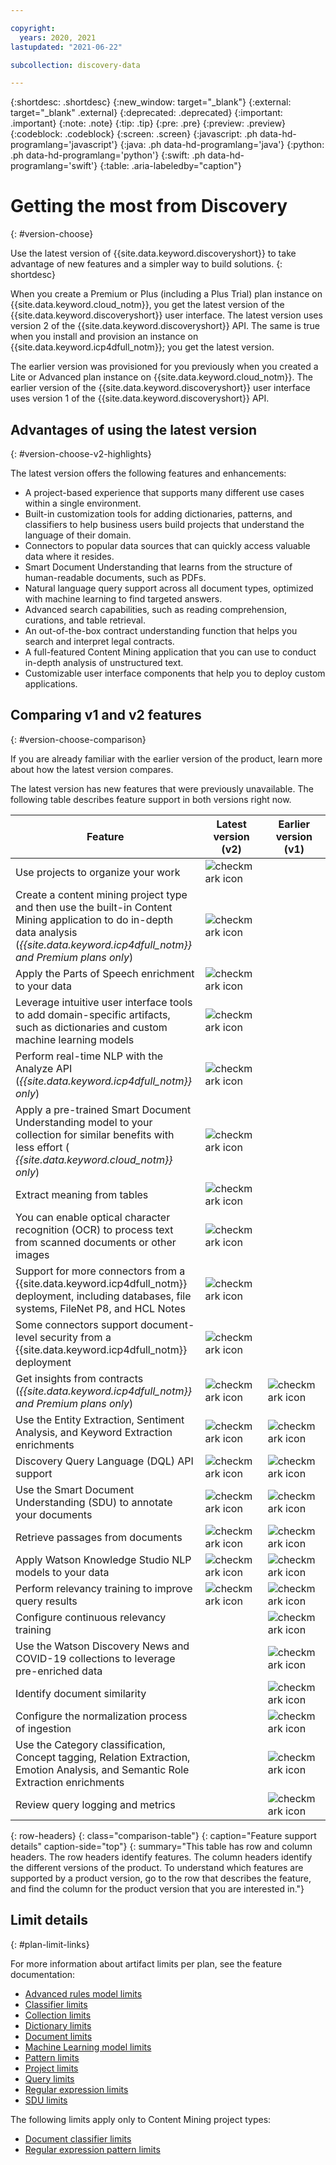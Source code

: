 ```yaml
---

copyright:
  years: 2020, 2021
lastupdated: "2021-06-22"

subcollection: discovery-data

---
```


{:shortdesc: .shortdesc}
{:new_window: target="_blank"}
{:external: target="_blank" .external}
{:deprecated: .deprecated}
{:important: .important}
{:note: .note}
{:tip: .tip}
{:pre: .pre}
{:preview: .preview}
{:codeblock: .codeblock}
{:screen: .screen}
{:javascript: .ph data-hd-programlang='javascript'}
{:java: .ph data-hd-programlang='java'}
{:python: .ph data-hd-programlang='python'}
{:swift: .ph data-hd-programlang='swift'}
{:table: .aria-labeledby="caption"}

# Getting the most from Discovery
{: #version-choose}

Use the latest version of {{site.data.keyword.discoveryshort}} to take advantage of new features and a simpler way to build solutions.
{: shortdesc}

When you create a Premium or Plus (including a Plus Trial) plan instance on {{site.data.keyword.cloud_notm}}, you get the latest version of the {{site.data.keyword.discoveryshort}} user interface. The latest version uses version 2 of the {{site.data.keyword.discoveryshort}} API. The same is true when you install and provision an instance on {{site.data.keyword.icp4dfull_notm}}; you get the latest version.

The earlier version was provisioned for you previously when you created a Lite or Advanced plan instance on {{site.data.keyword.cloud_notm}}. The earlier version of the {{site.data.keyword.discoveryshort}} user interface uses version 1 of the {{site.data.keyword.discoveryshort}} API.

## Advantages of using the latest version
{: #version-choose-v2-highlights}

The latest version offers the following features and enhancements:

- A project-based experience that supports many different use cases within a single environment.
- Built-in customization tools for adding dictionaries, patterns, and classifiers to help business users build projects that understand the language of their domain.
- Connectors to popular data sources that can quickly access valuable data where it resides.
- Smart Document Understanding that learns from the structure of human-readable documents, such as PDFs.
- Natural language query support across all document types, optimized with machine learning to find targeted answers.
-	Advanced search capabilities, such as reading comprehension, curations, and table retrieval.
- An out-of-the-box contract understanding function that helps you search and interpret legal contracts.
- A full-featured Content Mining application that you can use to conduct in-depth analysis of unstructured text.
- Customizable user interface components that help you to deploy custom applications.

## Comparing v1 and v2 features
{: #version-choose-comparison}

If you are already familiar with the earlier version of the product, learn more about how the latest version compares.

The latest version has new features that were previously unavailable. The following table describes feature support in both versions right now.

| Feature | Latest version (v2) | Earlier version (v1) |
|---------|---------------------|----------------------|
| Use projects to organize your work | ![checkmark icon](../../icons/checkmark-icon.svg) | |
| Create a content mining project type and then use the built-in Content Mining application to do in-depth data analysis (*{{site.data.keyword.icp4dfull_notm}} and Premium plans only*) | ![checkmark icon](../../icons/checkmark-icon.svg) | |
| Apply the Parts of Speech enrichment to your data | ![checkmark icon](../../icons/checkmark-icon.svg) | |
| Leverage intuitive user interface tools to add domain-specific artifacts, such as dictionaries and custom machine learning models | ![checkmark icon](../../icons/checkmark-icon.svg) | |
| Perform real-time NLP with the Analyze API (*{{site.data.keyword.icp4dfull_notm}} only*) | ![checkmark icon](../../icons/checkmark-icon.svg) | |
| Apply a pre-trained Smart Document Understanding model to your collection for similar benefits with less effort ( *{{site.data.keyword.cloud_notm}} only*) | ![checkmark icon](../../icons/checkmark-icon.svg) | |
| Extract meaning from tables | ![checkmark icon](../../icons/checkmark-icon.svg) | |
| You can enable optical character recognition (OCR) to process text from scanned documents or other images | ![checkmark icon](../../icons/checkmark-icon.svg) | |
| Support for more connectors from a {{site.data.keyword.icp4dfull_notm}} deployment, including databases, file systems, FileNet P8, and HCL Notes | ![checkmark icon](../../icons/checkmark-icon.svg) | |
| Some connectors support document-level security from a {{site.data.keyword.icp4dfull_notm}} deployment | ![checkmark icon](../../icons/checkmark-icon.svg) | |
| Get insights from contracts (*{{site.data.keyword.icp4dfull_notm}} and Premium plans only*) | ![checkmark icon](../../icons/checkmark-icon.svg) | ![checkmark icon](../../icons/checkmark-icon.svg) |
| Use the Entity Extraction, Sentiment Analysis, and Keyword Extraction enrichments | ![checkmark icon](../../icons/checkmark-icon.svg) | ![checkmark icon](../../icons/checkmark-icon.svg) |
| Discovery Query Language (DQL) API support | ![checkmark icon](../../icons/checkmark-icon.svg) | ![checkmark icon](../../icons/checkmark-icon.svg) |
| Use the Smart Document Understanding (SDU) to annotate your documents | ![checkmark icon](../../icons/checkmark-icon.svg) | ![checkmark icon](../../icons/checkmark-icon.svg) |
| Retrieve passages from documents | ![checkmark icon](../../icons/checkmark-icon.svg) | ![checkmark icon](../../icons/checkmark-icon.svg) |
| Apply Watson Knowledge Studio NLP models to your data | ![checkmark icon](../../icons/checkmark-icon.svg) | ![checkmark icon](../../icons/checkmark-icon.svg) |
| Perform relevancy training to improve query results | ![checkmark icon](../../icons/checkmark-icon.svg) | ![checkmark icon](../../icons/checkmark-icon.svg) |
| Configure continuous relevancy training | | ![checkmark icon](../../icons/checkmark-icon.svg) |
| Use the Watson Discovery News and COVID-19 collections to leverage pre-enriched data | | ![checkmark icon](../../icons/checkmark-icon.svg) |
| Identify document similarity | | ![checkmark icon](../../icons/checkmark-icon.svg) |
| Configure the normalization process of ingestion | | ![checkmark icon](../../icons/checkmark-icon.svg) |
| Use the Category classification, Concept tagging, Relation Extraction, Emotion Analysis, and Semantic Role Extraction enrichments | | ![checkmark icon](../../icons/checkmark-icon.svg) |
| Review query logging and metrics | | ![checkmark icon](../../icons/checkmark-icon.svg) |
{: row-headers}
{: class="comparison-table"}
{: caption="Feature support details" caption-side="top"}
{: summary="This table has row and column headers. The row headers identify features. The column headers identify the different versions of the product. To understand which features are supported by a product version, go to the row that describes the feature, and find the column for the product version that you are interested in."}

## Limit details
{: #plan-limit-links}

For more information about artifact limits per plan, see the feature documentation:

- [Advanced rules model limits](/docs/discovery-data?topic=discovery-data-domain#advanced-rules-limits)
- [Classifier limits](/docs/discovery-data?topic=discovery-data-domain#classifier-limits)
- [Collection limits](/docs/discovery-data?topic=discovery-data-collections#collections-limits)
- [Dictionary limits](/docs/discovery-data?topic=discovery-data-domain#dictionary-limits)
- [Document limits](/docs/discovery-data?topic=discovery-data-collections#collections-doc-limits)
- [Machine Learning model limits](/docs/discovery-data?topic=discovery-data-domain#machinelearning-limits)
- [Pattern limits](/docs/discovery-data?topic=discovery-data-domain#patterns-limits)
- [Project limits](/docs/discovery-data?topic=discovery-data-projects#projects-limits)
- [Query limits](/docs/discovery-data?topic=discovery-data-query-concepts#query-limits)
- [Regular expression limits](/docs/discovery-data?topic=discovery-data-domain#regex-limits)
- [SDU limits](/docs/discovery-data?topic=discovery-data-configuring-fields#sdu-limits)

The following limits apply only to Content Mining project types:

- [Document classifier limits](/docs/discovery-data?topic=discovery-data-contentminerapp#doc-classifier-limits)
- [Regular expression pattern limits](/docs/discovery-data?topic=discovery-data-contentminerapp#regex-limits)
